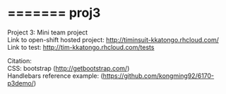 =======
proj3
=====

Project 3: Mini team project    
Link to open-shift hosted project: http://timinsuit-kkatongo.rhcloud.com/          
Link to test: http://tim-kkatongo.rhcloud.com/tests 

Citation:    
CSS: bootstrap (http://getbootstrap.com/)    
Handlebars reference example: (https://github.com/kongming92/6170-p3demo/)
